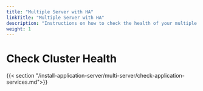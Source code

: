 ```yaml
---
title: "Multiple Server with HA"
linkTitle: "Multiple Server with HA"
description: "Instructions on how to check the health of your multiple server cluster."
weight: 1
---
```


# Check Cluster Health

{{< section "/install-application-server/multi-server/check-application-services.md">}}
